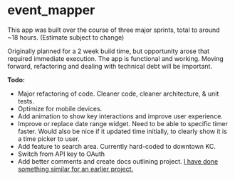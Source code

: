 # event_mapper
This app was built over the course of three major sprints, total to around ~18 hours. (Estimate subject to change)

Originally planned for a 2 week build time, but opportunity arose that required immediate execution. The app is functional and working. Moving forward, refactoring and dealing with technical debt will be important. 

**Todo:**
* Major refactoring of code. Cleaner code, cleaner architecture, & unit tests. 
* Optimize for mobile devices. 
* Add animation to show key interactions and improve user experience.
* Improve or replace date range widget. Need to be able to specific timer faster. Would also be nice if it updated time initially, to clearly show it is a time picker to user.
* Add feature to search area. Currently hard-coded to downtown KC. 
* Switch from API key to OAuth
* Add better comments and create docs outlining project. [I have done something similar for an earlier project.](https://github.com/noah-dev/todo_django/blob/master/README.md)
